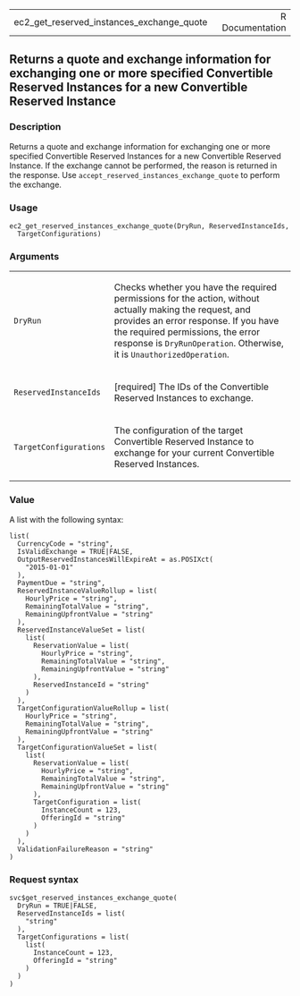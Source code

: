 <table style="width: 100%;">
<tbody>
<tr class="odd">
<td>ec2_get_reserved_instances_exchange_quote</td>
<td style="text-align: right;">R Documentation</td>
</tr>
</tbody>
</table>

## Returns a quote and exchange information for exchanging one or more specified Convertible Reserved Instances for a new Convertible Reserved Instance

### Description

Returns a quote and exchange information for exchanging one or more
specified Convertible Reserved Instances for a new Convertible Reserved
Instance. If the exchange cannot be performed, the reason is returned in
the response. Use `accept_reserved_instances_exchange_quote` to perform
the exchange.

### Usage

    ec2_get_reserved_instances_exchange_quote(DryRun, ReservedInstanceIds,
      TargetConfigurations)

### Arguments

<table>
<colgroup>
<col style="width: 35%" />
<col style="width: 65%" />
</colgroup>
<tbody>
<tr class="odd">
<td><code
id="ec2_get_reserved_instances_exchange_quote_:_DryRun">DryRun</code></td>
<td><p>Checks whether you have the required permissions for the action,
without actually making the request, and provides an error response. If
you have the required permissions, the error response is
<code>DryRunOperation</code>. Otherwise, it is
<code>UnauthorizedOperation</code>.</p></td>
</tr>
<tr class="even">
<td><code
id="ec2_get_reserved_instances_exchange_quote_:_ReservedInstanceIds">ReservedInstanceIds</code></td>
<td><p>[required] The IDs of the Convertible Reserved Instances to
exchange.</p></td>
</tr>
<tr class="odd">
<td><code
id="ec2_get_reserved_instances_exchange_quote_:_TargetConfigurations">TargetConfigurations</code></td>
<td><p>The configuration of the target Convertible Reserved Instance to
exchange for your current Convertible Reserved Instances.</p></td>
</tr>
</tbody>
</table>

### Value

A list with the following syntax:

    list(
      CurrencyCode = "string",
      IsValidExchange = TRUE|FALSE,
      OutputReservedInstancesWillExpireAt = as.POSIXct(
        "2015-01-01"
      ),
      PaymentDue = "string",
      ReservedInstanceValueRollup = list(
        HourlyPrice = "string",
        RemainingTotalValue = "string",
        RemainingUpfrontValue = "string"
      ),
      ReservedInstanceValueSet = list(
        list(
          ReservationValue = list(
            HourlyPrice = "string",
            RemainingTotalValue = "string",
            RemainingUpfrontValue = "string"
          ),
          ReservedInstanceId = "string"
        )
      ),
      TargetConfigurationValueRollup = list(
        HourlyPrice = "string",
        RemainingTotalValue = "string",
        RemainingUpfrontValue = "string"
      ),
      TargetConfigurationValueSet = list(
        list(
          ReservationValue = list(
            HourlyPrice = "string",
            RemainingTotalValue = "string",
            RemainingUpfrontValue = "string"
          ),
          TargetConfiguration = list(
            InstanceCount = 123,
            OfferingId = "string"
          )
        )
      ),
      ValidationFailureReason = "string"
    )

### Request syntax

    svc$get_reserved_instances_exchange_quote(
      DryRun = TRUE|FALSE,
      ReservedInstanceIds = list(
        "string"
      ),
      TargetConfigurations = list(
        list(
          InstanceCount = 123,
          OfferingId = "string"
        )
      )
    )
